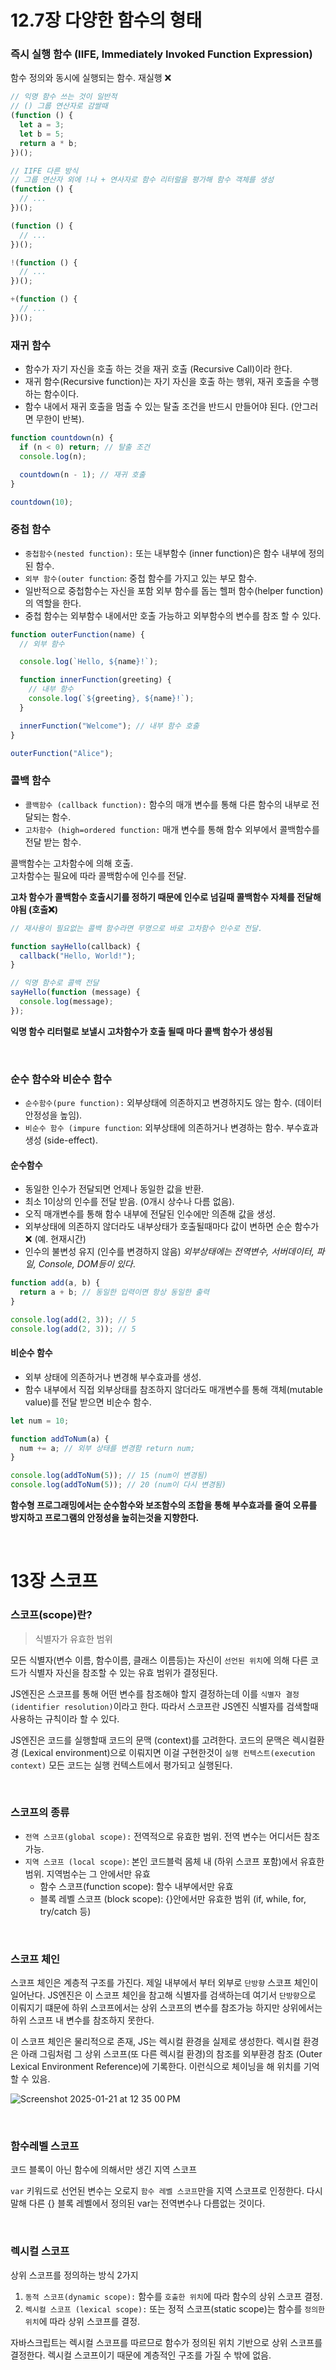 # 12.7장 다양한 함수의 형태

### 즉시 실행 함수 (IIFE, Immediately Invoked Function Expression)

함수 정의와 동시에 실행되는 함수. 재실행 ❌

```js
// 익명 함수 쓰는 것이 일반적
// () 그룹 연산자로 감쌀때
(function () {
  let a = 3;
  let b = 5;
  return a * b;
})();

// IIFE 다른 방식
// 그룹 연산자 외에 !나 + 연사자로 함수 리터럴을 평가해 함수 객체를 생성
(function () {
  // ...
})();

(function () {
  // ...
})();

!(function () {
  // ...
})();

+(function () {
  // ...
})();
```

### 재귀 함수

- 함수가 자기 자신을 호출 하는 것을 재귀 호출 (Recursive Call)이라 한다.
- 재귀 함수(Recursive function)는 자기 자신을 호출 하는 행위, 재귀 호출을 수행 하는 함수이다.
- 함수 내에서 재귀 호출을 멈출 수 있는 탈출 조건을 반드시 만들어야 된다. (안그러면 무한이 반복).

```js
function countdown(n) {
  if (n < 0) return; // 탈출 조건
  console.log(n);

  countdown(n - 1); // 재귀 호출
}

countdown(10);
```

### 중첩 함수

- `중첩함수(nested function):` 또는 내부함수 (inner function)은 함수 내부에 정의 된 함수.
- `외부 함수(outer function`: 중첩 함수를 가지고 있는 부모 함수.
- 일반적으로 중첩함수는 자신을 포함 외부 함수를 돕는 헬퍼 함수(helper function)의 역할을 한다.
- 중첩 함수는 외부함수 내에서만 호출 가능하고 외부함수의 변수를 참조 할 수 있다.

```js
function outerFunction(name) {
  // 외부 함수

  console.log(`Hello, ${name}!`);

  function innerFunction(greeting) {
    // 내부 함수
    console.log(`${greeting}, ${name}!`);
  }

  innerFunction("Welcome"); // 내부 함수 호출
}

outerFunction("Alice");
```

### 콜백 함수

- `콜백함수 (callback function):` 함수의 매개 변수를 통해 다른 함수의 내부로 전달되는 함수.
- `고차함수 (high=ordered function:` 매개 변수를 통해 함수 외부에서 콜백함수를 전달 받는 함수.

콜백함수는 고차함수에 의해 호출.<br>
고차함수는 필요에 따라 콜백함수에 인수를 전달. <br>

**고차 함수가 콜백함수 호출시기를 정하기 때문에 인수로 넘길때 콜백함수 자체를 전달해야됨 (호출❌)**

```js
// 재사용이 필요없는 콜백 함수라면 무명으로 바로 고차함수 인수로 전달.

function sayHello(callback) {
  callback("Hello, World!");
}

// 익명 함수로 콜백 전달
sayHello(function (message) {
  console.log(message);
});
```

**익명 함수 리터럴로 보낼시 고차함수가 호출 될때 마다 콜백 함수가 생성됨**

<br>

### 순수 함수와 비순수 함수

- `순수함수(pure function):` 외부상태에 의존하지고 변경하지도 않는 함수. (데이터 안정성을 높임).
- `비순수 함수 (impure function`: 외부상태에 의존하거나 변경하는 함수. 부수효과 생성 (side-effect).

#### 순수함수

- 동일한 인수가 전달되면 언제나 동일한 값을 반환.
- 최소 1이상의 인수를 전달 받음. (0개시 상수나 다름 없음).
- 오직 매개변수를 통해 함수 내부에 전달된 인수에만 의존해 값을 생성.
- 외부상태에 의존하지 않더라도 내부상태가 호출될때마다 값이 변하면 순순 함수가 ❌ (예. 현재시간)
- 인수의 불변성 유지 (인수를 변경하지 않음)
  _외부상태에는 전역변수, 서버데이터, 파일, Console, DOM등이 있다_.

```js
function add(a, b) {
  return a + b; // 동일한 입력이면 항상 동일한 출력
}

console.log(add(2, 3)); // 5
console.log(add(2, 3)); // 5
```

#### 비순수 함수

- 외부 상태에 의존하거나 변경해 부수효과를 생성.
- 함수 내부에서 직접 외부상태를 참조하지 않더라도 매개변수를 통해 객체(mutable value)를 전달 받으면 비순수 함수.

```js
let num = 10;

function addToNum(a) {
  num += a; // 외부 상태를 변경함 return num;
}

console.log(addToNum(5)); // 15 (num이 변경됨)
console.log(addToNum(5)); // 20 (num이 다시 변경됨)
```

**함수형 프로그래밍에서는 순수함수와 보조함수의 조합을 통해 부수효과를 줄여 오류를 방지하고 프로그램의 안정성을 높히는것을 지향한다.**

<br>

# 13장 스코프

### 스코프(scope)란?

> 식별자가 유효한 범위

모든 식별자(변수 이름, 함수이름, 클래스 이름등)는 자신이 `선언된 위치`에 의해 다른 코드가 식별자 자신을 참조할 수 있는 유효 범위가 결정된다.

JS엔진은 스코프를 통해 어떤 변수를 참조해야 할지 결정하는데 이를 `식별자 결정(identifier resolution)`이라고 한다. 따라서 스코프란 JS엔진 식별자를 검색할때 사용하는 규칙이라 할 수 있다.

JS엔진은 코드를 실행할때 코드의 문맥 (context)를 고려한다.
코드의 문맥은 렉시컬환경 (Lexical environment)으로 이뤄지면 이걸 구현한것이 `실행 컨텍스트(execution context)` 모든 코드는 실행 컨텍스트에서 평가되고 실행된다.

<br>

### 스코프의 종류

- `전역 스코프(global scope):` 전역적으로 유효한 범위. 전역 변수는 어디서든 참조 가능.
- `지역 스코프 (local scope)`: 본인 코드블럭 몸체 내 (하위 스코프 포함)에서 유효한 범위. 지역범수는 그 안에서만 유효
  - 함수 스코프(function scope): 함수 내부에서만 유효
  - 블록 레벨 스코프 (block scope): {}안에서만 유효한 범위 (if, while, for, try/catch 등)

<br>

### 스코프 체인

스코프 체인은 계층적 구조를 가진다.
제일 내부에서 부터 외부로 `단방향` 스코프 체인이 일어난다.
JS엔진은 이 스코프 체인을 참고해 식별자를 검색하는데 여기서 `단방향`으로 이뤄지기 떄문에
하위 스코프에서는 상위 스코프의 변수를 참조가능 하지만 상위에서는 하위 스코프 내 변수를 참조하지 못한다.

이 스코프 체인은 물리적으로 존재, JS는 렉시컬 환경을 실제로 생성한다.
렉시컬 환경은 아래 그림처럼 그 상위 스코프(또 다른 렉시컬 환경)의 참조를 외부환경 참조 (Outer Lexical Environment Reference)에 기록한다.
이런식으로 체이닝을 해 위치를 기억할 수 있음.

![Screenshot 2025-01-21 at 12 35 00 PM](https://github.com/user-attachments/assets/93978f0f-d79b-4250-b35f-2258d0bdf36a)

<br>

### 함수레벨 스코프

코드 블록이 아닌 함수에 의해서만 생긴 지역 스코프

`var` 키워드로 선언된 변수는 오로지 `함수 레벨 스코프`만을 지역 스코프로 인정한다.
다시말해 다른 {} 블록 레벨에서 정의된 var는 전역변수나 다름없는 것이다.

<br>

### 렉시컬 스코프

상위 스코프를 정의하는 방식 2가지

1. `동적 스코프(dynamic scope):` 함수를 `호출한 위치`에 따라 함수의 상위 스코프 결정.
2. `렉시컬 스코프 (lexical scope):` 또는 정적 스코프(static scope)는 함수를 `정의한 위치`에 따라 상위 스코프를 결정.

자바스크립트는 렉시컬 스코프를 따르므로 함수가 정의된 위치 기반으로 상위 스코프를 결정한다.
렉시컬 스코프이기 때문에 계층적인 구조를 가질 수 밖에 없음.
